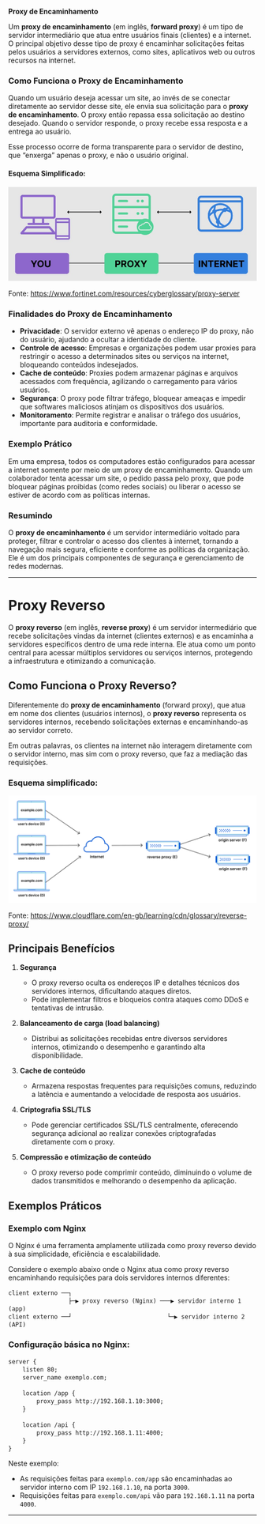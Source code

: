 **Proxy de Encaminhamento**

Um **proxy de encaminhamento** (em inglês, **forward proxy**) é um tipo de servidor intermediário que atua entre usuários finais (clientes) e a internet. O principal objetivo desse tipo de proxy é encaminhar solicitações feitas pelos usuários a servidores externos, como sites, aplicativos web ou outros recursos na internet.

### Como Funciona o Proxy de Encaminhamento

Quando um usuário deseja acessar um site, ao invés de se conectar diretamente ao servidor desse site, ele envia sua solicitação para o **proxy de encaminhamento**. O proxy então repassa essa solicitação ao destino desejado. Quando o servidor responde, o proxy recebe essa resposta e a entrega ao usuário.

Esse processo ocorre de forma transparente para o servidor de destino, que “enxerga” apenas o proxy, e não o usuário original.

#### Esquema Simplificado:

![alt text](images/image4.png)

Fonte: https://www.fortinet.com/resources/cyberglossary/proxy-server

### Finalidades do Proxy de Encaminhamento

* **Privacidade**: O servidor externo vê apenas o endereço IP do proxy, não do usuário, ajudando a ocultar a identidade do cliente.
* **Controle de acesso**: Empresas e organizações podem usar proxies para restringir o acesso a determinados sites ou serviços na internet, bloqueando conteúdos indesejados.
* **Cache de conteúdo**: Proxies podem armazenar páginas e arquivos acessados com frequência, agilizando o carregamento para vários usuários.
* **Segurança**: O proxy pode filtrar tráfego, bloquear ameaças e impedir que softwares maliciosos atinjam os dispositivos dos usuários.
* **Monitoramento**: Permite registrar e analisar o tráfego dos usuários, importante para auditoria e conformidade.

### Exemplo Prático

Em uma empresa, todos os computadores estão configurados para acessar a internet somente por meio de um proxy de encaminhamento. Quando um colaborador tenta acessar um site, o pedido passa pelo proxy, que pode bloquear páginas proibidas (como redes sociais) ou liberar o acesso se estiver de acordo com as políticas internas.


### Resumindo

O **proxy de encaminhamento** é um servidor intermediário voltado para proteger, filtrar e controlar o acesso dos clientes à internet, tornando a navegação mais segura, eficiente e conforme as políticas da organização. Ele é um dos principais componentes de segurança e gerenciamento de redes modernas.

---

# Proxy Reverso

O **proxy reverso** (em inglês, **reverse proxy**) é um servidor intermediário que recebe solicitações vindas da internet (clientes externos) e as encaminha a servidores específicos dentro de uma rede interna. Ele atua como um ponto central para acessar múltiplos servidores ou serviços internos, protegendo a infraestrutura e otimizando a comunicação.

## Como Funciona o Proxy Reverso?

Diferentemente do **proxy de encaminhamento** (forward proxy), que atua em nome dos clientes (usuários internos), o **proxy reverso** representa os servidores internos, recebendo solicitações externas e encaminhando-as ao servidor correto.

Em outras palavras, os clientes na internet não interagem diretamente com o servidor interno, mas sim com o proxy reverso, que faz a mediação das requisições.

### Esquema simplificado:

![alt text](images/image5.png)

Fonte: https://www.cloudflare.com/en-gb/learning/cdn/glossary/reverse-proxy/

## Principais Benefícios

1. **Segurança**

   * O proxy reverso oculta os endereços IP e detalhes técnicos dos servidores internos, dificultando ataques diretos.
   * Pode implementar filtros e bloqueios contra ataques como DDoS e tentativas de intrusão.

2. **Balanceamento de carga (load balancing)**

   * Distribui as solicitações recebidas entre diversos servidores internos, otimizando o desempenho e garantindo alta disponibilidade.

3. **Cache de conteúdo**

   * Armazena respostas frequentes para requisições comuns, reduzindo a latência e aumentando a velocidade de resposta aos usuários.

4. **Criptografia SSL/TLS**

   * Pode gerenciar certificados SSL/TLS centralmente, oferecendo segurança adicional ao realizar conexões criptografadas diretamente com o proxy.

5. **Compressão e otimização de conteúdo**

   * O proxy reverso pode comprimir conteúdo, diminuindo o volume de dados transmitidos e melhorando o desempenho da aplicação.

## Exemplos Práticos

### Exemplo com Nginx

O Nginx é uma ferramenta amplamente utilizada como proxy reverso devido à sua simplicidade, eficiência e escalabilidade.

Considere o exemplo abaixo onde o Nginx atua como proxy reverso encaminhando requisições para dois servidores internos diferentes:

```
client externo ──┐
                 ├─▶ proxy reverso (Nginx) ───▶ servidor interno 1 (app)
client externo ──┘                           └─▶ servidor interno 2 (API)
```

### Configuração básica no Nginx:

```nginx
server {
    listen 80;
    server_name exemplo.com;

    location /app {
        proxy_pass http://192.168.1.10:3000;
    }

    location /api {
        proxy_pass http://192.168.1.11:4000;
    }
}
```

Neste exemplo:

* As requisições feitas para `exemplo.com/app` são encaminhadas ao servidor interno com IP `192.168.1.10`, na porta `3000`.
* Requisições feitas para `exemplo.com/api` vão para `192.168.1.11` na porta `4000`.

---

